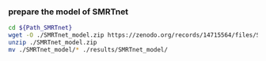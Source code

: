 ### prepare the model of SMRTnet
```bash
cd ${Path_SMRTnet}
wget -O ./SMRTnet_model.zip https://zenodo.org/records/14715564/files/SMRTnet_model.zip?download=1
unzip ./SMRTnet_model.zip
mv ./SMRTnet_model/* ./results/SMRTnet_model/
```

